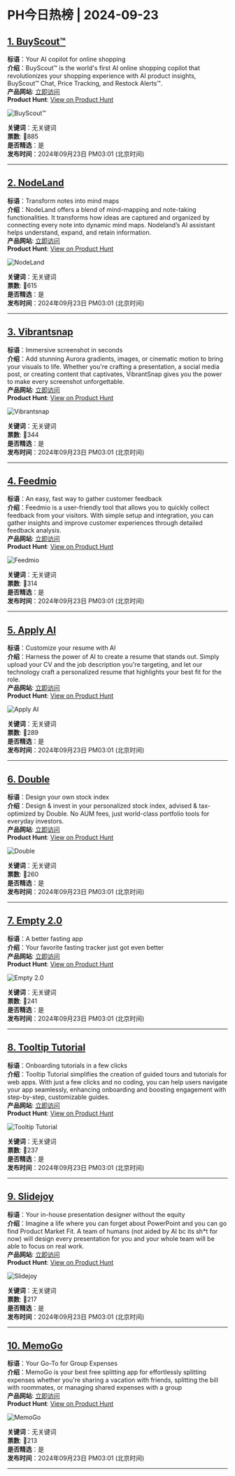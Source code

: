 # PH今日热榜 | 2024-09-23

## [1. BuyScout™](https://www.producthunt.com/posts/buyscout?utm_campaign=producthunt-api&utm_medium=api-v2&utm_source=Application%3A+linewalker+%28ID%3A+135281%29)  
**标语**：Your AI copilot for online shopping  
**介绍**：BuyScout™ is the world's first AI online shopping copilot that revolutionizes your shopping experience with AI product insights, BuyScout™ Chat, Price Tracking, and Restock Alerts™.  
**产品网站**: [立即访问](https://www.producthunt.com/r/IBPJD7PEYCCUAW?utm_campaign=producthunt-api&utm_medium=api-v2&utm_source=Application%3A+linewalker+%28ID%3A+135281%29)  
**Product Hunt**: [View on Product Hunt](https://www.producthunt.com/posts/buyscout?utm_campaign=producthunt-api&utm_medium=api-v2&utm_source=Application%3A+linewalker+%28ID%3A+135281%29)  

![BuyScout™](https://ph-files.imgix.net/2e778181-f52e-4ddb-acee-93edc0cb4b57.jpeg?auto=format&fit=crop&frame=1&h=512&w=1024)  

**关键词**：无关键词  
**票数**: 🔺885  
**是否精选**：是  
**发布时间**：2024年09月23日 PM03:01 (北京时间)  

---

## [2. NodeLand](https://www.producthunt.com/posts/nodeland?utm_campaign=producthunt-api&utm_medium=api-v2&utm_source=Application%3A+linewalker+%28ID%3A+135281%29)  
**标语**：Transform notes into mind maps  
**介绍**：NodeLand offers a blend of mind-mapping and note-taking functionalities. It transforms how ideas are captured and organized by connecting every note into dynamic mind maps. Nodeland’s AI assistant helps understand, expand, and retain information.  
**产品网站**: [立即访问](https://www.producthunt.com/r/HBGULSCSZEU7DP?utm_campaign=producthunt-api&utm_medium=api-v2&utm_source=Application%3A+linewalker+%28ID%3A+135281%29)  
**Product Hunt**: [View on Product Hunt](https://www.producthunt.com/posts/nodeland?utm_campaign=producthunt-api&utm_medium=api-v2&utm_source=Application%3A+linewalker+%28ID%3A+135281%29)  

![NodeLand](https://ph-files.imgix.net/5dc4d70a-fed4-4831-b01f-1f0f89e37065.png?auto=format&fit=crop&frame=1&h=512&w=1024)  

**关键词**：无关键词  
**票数**: 🔺615  
**是否精选**：是  
**发布时间**：2024年09月23日 PM03:01 (北京时间)  

---

## [3. Vibrantsnap](https://www.producthunt.com/posts/vibrantsnap-2?utm_campaign=producthunt-api&utm_medium=api-v2&utm_source=Application%3A+linewalker+%28ID%3A+135281%29)  
**标语**：Immersive screenshot in seconds  
**介绍**：Add stunning Aurora gradients, images, or cinematic motion to bring your visuals to life. Whether you're crafting a presentation, a social media post, or creating content that captivates, VibrantSnap gives you the power to make every screenshot unforgettable.  
**产品网站**: [立即访问](https://www.producthunt.com/r/SXHC5U7XZR3VDB?utm_campaign=producthunt-api&utm_medium=api-v2&utm_source=Application%3A+linewalker+%28ID%3A+135281%29)  
**Product Hunt**: [View on Product Hunt](https://www.producthunt.com/posts/vibrantsnap-2?utm_campaign=producthunt-api&utm_medium=api-v2&utm_source=Application%3A+linewalker+%28ID%3A+135281%29)  

![Vibrantsnap](https://ph-files.imgix.net/276fde49-11b0-42a5-a65f-e82393924ee2.png?auto=format&fit=crop&frame=1&h=512&w=1024)  

**关键词**：无关键词  
**票数**: 🔺344  
**是否精选**：是  
**发布时间**：2024年09月23日 PM03:01 (北京时间)  

---

## [4. Feedmio](https://www.producthunt.com/posts/feedmio?utm_campaign=producthunt-api&utm_medium=api-v2&utm_source=Application%3A+linewalker+%28ID%3A+135281%29)  
**标语**：An easy, fast way to gather customer feedback  
**介绍**：Feedmio is a user-friendly tool that allows you to quickly collect feedback from your visitors. With simple setup and integration, you can gather insights and improve customer experiences through detailed feedback analysis.  
**产品网站**: [立即访问](https://www.producthunt.com/r/BDQIY734ZEQQGN?utm_campaign=producthunt-api&utm_medium=api-v2&utm_source=Application%3A+linewalker+%28ID%3A+135281%29)  
**Product Hunt**: [View on Product Hunt](https://www.producthunt.com/posts/feedmio?utm_campaign=producthunt-api&utm_medium=api-v2&utm_source=Application%3A+linewalker+%28ID%3A+135281%29)  

![Feedmio](https://ph-files.imgix.net/87b2c93d-8e93-4690-a18d-d4638726a607.png?auto=format&fit=crop&frame=1&h=512&w=1024)  

**关键词**：无关键词  
**票数**: 🔺314  
**是否精选**：是  
**发布时间**：2024年09月23日 PM03:01 (北京时间)  

---

## [5. Apply AI](https://www.producthunt.com/posts/apply-ai?utm_campaign=producthunt-api&utm_medium=api-v2&utm_source=Application%3A+linewalker+%28ID%3A+135281%29)  
**标语**：Customize your resume with AI  
**介绍**：Harness the power of AI to create a resume that stands out. Simply upload your CV and the job description you're targeting, and let our technology craft a personalized resume that highlights your best fit for the role.  
**产品网站**: [立即访问](https://www.producthunt.com/r/YPVZN7TDCU5EYN?utm_campaign=producthunt-api&utm_medium=api-v2&utm_source=Application%3A+linewalker+%28ID%3A+135281%29)  
**Product Hunt**: [View on Product Hunt](https://www.producthunt.com/posts/apply-ai?utm_campaign=producthunt-api&utm_medium=api-v2&utm_source=Application%3A+linewalker+%28ID%3A+135281%29)  

![Apply AI](https://ph-files.imgix.net/2f50d6fd-c3cb-4873-bf3f-eb516474b23b.jpeg?auto=format&fit=crop&frame=1&h=512&w=1024)  

**关键词**：无关键词  
**票数**: 🔺289  
**是否精选**：是  
**发布时间**：2024年09月23日 PM03:01 (北京时间)  

---

## [6. Double](https://www.producthunt.com/posts/double-7?utm_campaign=producthunt-api&utm_medium=api-v2&utm_source=Application%3A+linewalker+%28ID%3A+135281%29)  
**标语**：Design your own stock index  
**介绍**：Design & invest in your personalized stock index, advised & tax-optimized by Double. No AUM fees, just world-class portfolio tools for everyday investors.  
**产品网站**: [立即访问](https://www.producthunt.com/r/H6WQCDZUR4GE7X?utm_campaign=producthunt-api&utm_medium=api-v2&utm_source=Application%3A+linewalker+%28ID%3A+135281%29)  
**Product Hunt**: [View on Product Hunt](https://www.producthunt.com/posts/double-7?utm_campaign=producthunt-api&utm_medium=api-v2&utm_source=Application%3A+linewalker+%28ID%3A+135281%29)  

![Double](https://ph-files.imgix.net/b89faf1d-03b2-40fd-ac26-84823d8c6444.png?auto=format&fit=crop&frame=1&h=512&w=1024)  

**关键词**：无关键词  
**票数**: 🔺260  
**是否精选**：是  
**发布时间**：2024年09月23日 PM03:01 (北京时间)  

---

## [7. Empty 2.0](https://www.producthunt.com/posts/empty-2-0?utm_campaign=producthunt-api&utm_medium=api-v2&utm_source=Application%3A+linewalker+%28ID%3A+135281%29)  
**标语**：A better fasting app  
**介绍**：Your favorite fasting tracker just got even better  
**产品网站**: [立即访问](https://www.producthunt.com/r/O3TXAXZ3PKATEY?utm_campaign=producthunt-api&utm_medium=api-v2&utm_source=Application%3A+linewalker+%28ID%3A+135281%29)  
**Product Hunt**: [View on Product Hunt](https://www.producthunt.com/posts/empty-2-0?utm_campaign=producthunt-api&utm_medium=api-v2&utm_source=Application%3A+linewalker+%28ID%3A+135281%29)  

![Empty 2.0](https://ph-files.imgix.net/3950d2cc-eb45-45ad-99b6-eb80addaab6b.png?auto=format&fit=crop&frame=1&h=512&w=1024)  

**关键词**：无关键词  
**票数**: 🔺241  
**是否精选**：是  
**发布时间**：2024年09月23日 PM03:01 (北京时间)  

---

## [8. Tooltip Tutorial](https://www.producthunt.com/posts/tooltip-tutorial?utm_campaign=producthunt-api&utm_medium=api-v2&utm_source=Application%3A+linewalker+%28ID%3A+135281%29)  
**标语**：Onboarding tutorials in a few clicks  
**介绍**：Tooltip Tutorial simplifies the creation of guided tours and tutorials for web apps. With just a few clicks and no coding, you can help users navigate your app seamlessly, enhancing onboarding and boosting engagement with step-by-step, customizable guides.  
**产品网站**: [立即访问](https://www.producthunt.com/r/UP4E53QT5EFHDE?utm_campaign=producthunt-api&utm_medium=api-v2&utm_source=Application%3A+linewalker+%28ID%3A+135281%29)  
**Product Hunt**: [View on Product Hunt](https://www.producthunt.com/posts/tooltip-tutorial?utm_campaign=producthunt-api&utm_medium=api-v2&utm_source=Application%3A+linewalker+%28ID%3A+135281%29)  

![Tooltip Tutorial](https://ph-files.imgix.net/0a9c1066-05b0-48de-92af-ab6fd905ae89.jpeg?auto=format&fit=crop&frame=1&h=512&w=1024)  

**关键词**：无关键词  
**票数**: 🔺237  
**是否精选**：是  
**发布时间**：2024年09月23日 PM03:01 (北京时间)  

---

## [9. Slidejoy](https://www.producthunt.com/posts/slidejoy-2?utm_campaign=producthunt-api&utm_medium=api-v2&utm_source=Application%3A+linewalker+%28ID%3A+135281%29)  
**标语**：Your in-house presentation designer without the equity  
**介绍**：Imagine a life where you can forget about PowerPoint and you can go find Product Market Fit. A team of humans (not aided by AI bc its sh*t for now) will design every presentation for you and your whole team will be able to focus on real work.  
**产品网站**: [立即访问](https://www.producthunt.com/r/RJPKQICIX3XUBX?utm_campaign=producthunt-api&utm_medium=api-v2&utm_source=Application%3A+linewalker+%28ID%3A+135281%29)  
**Product Hunt**: [View on Product Hunt](https://www.producthunt.com/posts/slidejoy-2?utm_campaign=producthunt-api&utm_medium=api-v2&utm_source=Application%3A+linewalker+%28ID%3A+135281%29)  

![Slidejoy](https://ph-files.imgix.net/fc00cafb-d817-441f-a8c1-96b30311dcbc.png?auto=format&fit=crop&frame=1&h=512&w=1024)  

**关键词**：无关键词  
**票数**: 🔺217  
**是否精选**：是  
**发布时间**：2024年09月23日 PM03:01 (北京时间)  

---

## [10. MemoGo](https://www.producthunt.com/posts/memogo?utm_campaign=producthunt-api&utm_medium=api-v2&utm_source=Application%3A+linewalker+%28ID%3A+135281%29)  
**标语**：Your Go-To for Group Expenses  
**介绍**：MemoGo is your best free splitting app for effortlessly splitting expenses whether you're sharing a vacation with friends, splitting the bill with roommates, or managing shared expenses with a group  
**产品网站**: [立即访问](https://www.producthunt.com/r/3ES2EQVBCHPX3L?utm_campaign=producthunt-api&utm_medium=api-v2&utm_source=Application%3A+linewalker+%28ID%3A+135281%29)  
**Product Hunt**: [View on Product Hunt](https://www.producthunt.com/posts/memogo?utm_campaign=producthunt-api&utm_medium=api-v2&utm_source=Application%3A+linewalker+%28ID%3A+135281%29)  

![MemoGo](https://ph-files.imgix.net/c69a52ea-c6d8-4b25-bd57-60ac0a35da93.jpeg?auto=format&fit=crop&frame=1&h=512&w=1024)  

**关键词**：无关键词  
**票数**: 🔺213  
**是否精选**：是  
**发布时间**：2024年09月23日 PM03:01 (北京时间)  

---

